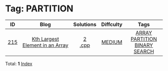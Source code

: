 
# Tag: PARTITION
| ID | Blog | Solutions | Diffculty | Tags |
|:----:|:----:|:-------:|:----:|:----:|
| [215](https://leetcode.com/problems/kth-largest-element-in-an-array/) | [Kth Largest Element in an Array](https://helloacm.com/how-to-find-kth-largest-element-in-an-array-c-coding-exercise/) | [2](https://github.com/DoctorLai/ACM/tree/master/leetcode/215.%20Kth%20Largest%20Element%20in%20an%20Array)<br/>[.cpp](https://github.com/DoctorLai/ACM/blob/master/leetcode/.cpp.md)<BR/> | [MEDIUM](https://github.com/DoctorLai/ACM/blob/master/leetcode/MEDIUM.md) | [ARRAY](https://github.com/DoctorLai/ACM/blob/master/leetcode/ARRAY.md)<BR/>[PARTITION](https://github.com/DoctorLai/ACM/blob/master/leetcode/PARTITION.md)<BR/>[BINARY SEARCH](https://github.com/DoctorLai/ACM/blob/master/leetcode/BINARY%20SEARCH.md)<BR/> |

Total: **1**
[Index](https://github.com/DoctorLai/ACM/blob/master/leetcode/README.md)
